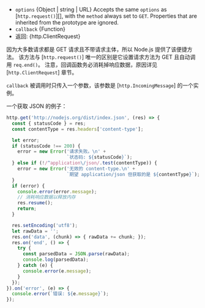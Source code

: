 <!-- YAML
added: v0.3.6
changes:
  - version: v7.5.0
    pr-url: https://github.com/nodejs/node/pull/10638
    description: The `options` parameter can be a WHATWG `URL` object.
-->

* `options` {Object | string | URL} Accepts the same `options` as
  [`http.request()`][], with the `method` always set to `GET`.
  Properties that are inherited from the prototype are ignored.
* `callback` {Function}
* 返回: {http.ClientRequest}

因为大多数请求都是 GET 请求且不带请求主体，所以 Node.js 提供了该便捷方法。
该方法与 [`http.request()`] 唯一的区别是它设置请求方法为 GET 且自动调用 `req.end()`。
注意，回调函数务必消耗掉响应数据，原因详见 [`http.ClientRequest`] 章节。

`callback` 被调用时只传入一个参数，该参数是 [`http.IncomingMessage`] 的一个实例。

一个获取 JSON 的例子：

```js
http.get('http://nodejs.org/dist/index.json', (res) => {
  const { statusCode } = res;
  const contentType = res.headers['content-type'];

  let error;
  if (statusCode !== 200) {
    error = new Error('请求失败。\n' +
                      `状态码: ${statusCode}`);
  } else if (!/^application\/json/.test(contentType)) {
    error = new Error('无效的 content-type.\n' +
                      `期望 application/json 但获取的是 ${contentType}`);
  }
  if (error) {
    console.error(error.message);
    // 消耗响应数据以释放内存
    res.resume();
    return;
  }

  res.setEncoding('utf8');
  let rawData = '';
  res.on('data', (chunk) => { rawData += chunk; });
  res.on('end', () => {
    try {
      const parsedData = JSON.parse(rawData);
      console.log(parsedData);
    } catch (e) {
      console.error(e.message);
    }
  });
}).on('error', (e) => {
  console.error(`错误: ${e.message}`);
});
```


